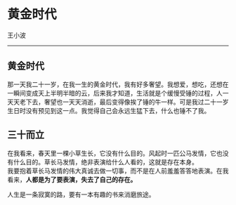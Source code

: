 

# 黄金时代

王小波

---

## 黄金时代

那一天我二十一岁，在我一生的黄金时代，我有好多奢望。我想爱，想吃，还想在一瞬间变成天上半明半暗的云，后来我才知道，生活就是个缓慢受锤的过程，人一天天老下去，奢望也一天天消逝，最后变得像挨了锤的牛一样。可是我过二十一岁生日时没有预见到这一点。我觉得自己会永远生猛下去，什么也锤不了我。

## 三十而立

在我看来，春天里一棵小草生长，它没有什么目的。风起时一匹公马发情，它也没有什么目的。草长马发情，绝非表演给什么人看的，这就是存在本身。   
我要抱着草长马发情的伟大真诚去做一切事，而不是在人前羞羞答答地表演。在我看来，**人都是为了要表演，失去了自己的存在。**

人生是一条寂寞的路，要有一本有趣的书来消磨旅途。

